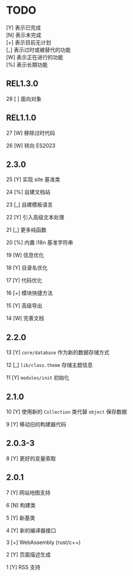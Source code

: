 # TODO

[Y] 表示已完成  
[N] 表示未完成  
[+] 表示目前无计划  
[_] 表示过时或被替代的功能    
[W] 表示正在进行的功能  
[%] 表示长期功能

## REL1.3.0

28 [ ] 面向对象

## REL1.1.0

27 [W] 移除过时代码

26 [W] 转向 ES2023

## 2.3.0

25 [Y] 实现 site 基准类

24 [%] 自建文档站

23 [_] 自建模板语言

22 [Y] 引入高级文本处理

21 [_] 更多纯函数

20 [%] 内置 i18n 基准字符串

19 [W] 信息优化

18 [Y] 目录名优化

17 [Y] 代码优化

16 [+] 模块快捷方法

15 [Y] 高级导出

14 [W] 完善文档

## 2.2.0

13 [Y] `core/database` 作为新的数据存储方式

12 [_] `lib/class.theme` 存储主题信息

11 [Y] `modules/init` 初始化

## 2.1.0

10 [Y] 使用新的 `Collection` 类代替 `object` 保存数据

9 [Y] 移动旧的构建器代码

## 2.0.3-3

8 [Y] 更好的变量索取

## 2.0.1

7 [Y] 网站地图支持

6 [N] 构建类

5 [Y] 新基类

4 [Y] 新的编译器接口

3 [+] WebAssembly (rust/c++)

2 [Y] 页面描述生成

1 [Y] RSS 支持